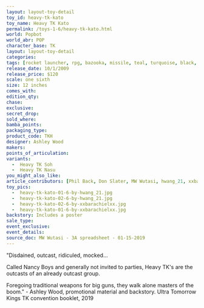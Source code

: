 ```yaml
---
layout: layout-toy-detail 
toy_id: heavy-tk-kato
toy_name: Heavy TK Kato
permalink: /toys-1-6/heavy-tk-kato.html
world: Popbot
world_abr: POP
character_base: TK
layout: layout-toy-detail
categories: 
tags: [rocket launcher, rpg, bazooka, missile, teal, turquoise, black, tomorrow king]
release_date: 10/1/2009
release_price: $120 
scale: one sixth
size: 12 inches
comes_with: 
edition_qty: 
chase: 
exclusive: 
secret_drop: 
sold_where: 
bamba_points: 
packaging_type: 
product_code: TKH
designer: Ashley Wood
makers: 
points_of_articulation: 
variants: 
  -  Heavy TK Soh
  -  Heavy TK Nasu
you_might_also_like: 
article_contributors: [Phil Back, Don Slater, MW Wutasi, hwang_21, xxbarachielxx]
toy_pics: 
  -  heavy-tk-kato-01-6-by-hwang_21.jpg
  -  heavy-tk-kato-02-6-by-hwang_21.jpg
  -  heavy-tk-kato-02-6-by-xxbarachielxx.jpg
  -  heavy-tk-kato-01-6-by-xxbarachielxx.jpg
backstory: Includes a poster
sale_type: 
event_exclusive: 
event_details: 
source_doc: MW Wutasi - 3A spreadsheet - 01-15-2019
---
```

"Disdained, outcast, ridiculed, mocked...

Called Nancy Boys and generally not invited to parties, Heavy TK's are the outcasts of an already outcast group.

Foregoing traditional weapons for big guns, they walk alone masters of the boom."  - Ashley Wood, promotional material and backstory. Ultra Tomorrow Kings TK convention booklet, 2019